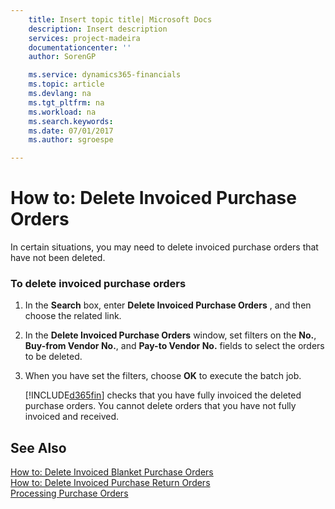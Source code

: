 ```yaml
---
    title: Insert topic title| Microsoft Docs
    description: Insert description
    services: project-madeira
    documentationcenter: ''
    author: SorenGP

    ms.service: dynamics365-financials
    ms.topic: article
    ms.devlang: na
    ms.tgt_pltfrm: na
    ms.workload: na
    ms.search.keywords:
    ms.date: 07/01/2017
    ms.author: sgroespe

---
```

# How to: Delete Invoiced Purchase Orders
In certain situations, you may need to delete invoiced purchase orders that have not been deleted.  
  
### To delete invoiced purchase orders  
  
1.  In the **Search** box, enter **Delete Invoiced Purchase Orders** , and then choose the related link.  
  
2.  In the **Delete Invoiced Purchase Orders** window, set filters on the **No.**, **Buy-from Vendor No.**, and **Pay-to Vendor No.** fields to select the orders to be deleted.  
  
3.  When you have set the filters, choose **OK** to execute the batch job.  
  
     [!INCLUDE[d365fin](../../includes/d365fin_md.md)] checks that you have fully invoiced the deleted purchase orders. You cannot delete orders that you have not fully invoiced and received.  
  
## See Also  
 [How to: Delete Invoiced Blanket Purchase Orders](../how-to-delete-invoiced-blanket-purchase-orders.md)   
 [How to: Delete Invoiced Purchase Return Orders](../how-to-delete-invoiced-purchase-return-orders.md)   
 [Processing Purchase Orders](../processing-purchase-orders.md)